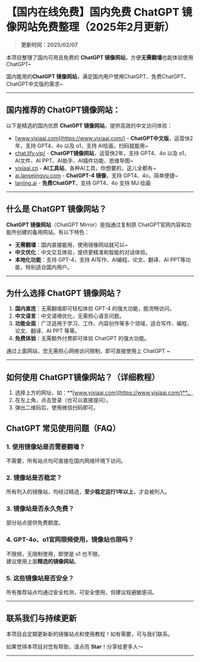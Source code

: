 # 【国内在线免费】国内免费 ChatGPT 镜像网站免费整理（2025年2月更新）

> **更新时间：2025/02/07**  

本项目整理了国内可用且免费的 **ChatGPT 镜像网站**，方便**无需翻墙**也能体验使用 ChatGPT~

国内能用的**ChatGPT 镜像网站**，满足国内用户使用ChatGPT、免费ChatGPT、ChatGPT中文版的需求~

---

## 国内推荐的 ChatGPT镜像网站：

以下是精选的国内优质 **ChatGPT 镜像网站**，提供高效的中文访问体验：
- [www.yixiaai.com](https://www.yixiaai.com/) - **ChatGPT中文版**，运营快2年，支持 GPT4、4o 以及 o1，支持 AI绘画，扫码就能用~
- [chat.lify.vip/](https://chat.lify.vip/) - **ChatGPT镜像网站**，运营快2年，支持 GPT4、4o 以及 o1，AI文件、AI PPT、AI助手、AI插件功能、思维导图~
- [yixiaai.cn](https://yixiaai.cn/) - **AI工具站**，各种AI工具，你想要的，这儿全都有~
- [ai.lansejingyu.com](https://ai.lansejingyu.com/) - **ChatGPT-4 镜像**，支持 GPT4、4o，简单便捷~
- [lanjing.ai](https://lanjing.ai/) - **免费ChatGPT**，支持 GPT4、4o 支持 MJ 绘画

---

## 什么是 ChatGPT 镜像网站？

**ChatGPT 镜像网站**（ChatGPT Mirror）是指通过复制原 ChatGPT官网内容和功能所创建的备用网站。有以下特色：

- **无需翻墙**：国内直接能用，使用镜像网站就可以~
- **中文优化**：中文交互体验，提供更精准和智能的对话体验。
- **本地化功能**：支持 GPT-4，支持 AI写作、AI编程、论文、翻译、AI PPT等功能，特别适合国内用户。

---

## 为什么选择 ChatGPT 镜像网站？

1. **国内直连**：无需翻墙即可轻松体验 GPT-4 的强大功能，能流畅访问。
2. **中文语言**：中文语境优化，无需担心语言问题。
3. **功能全面**：广泛适用于学习、工作、内容创作等多个领域，适合写作、编程、论文、翻译、AI PPT 等等。
4. **免费体验**：无需额外付费即可体验 ChatGPT 的强大功能。

通过上面网站，您无需担心网络访问限制，即可直接使用上 ChatGPT ~

---

## 如何使用 ChatGPT镜像网站？（详细教程）
1. 选择上方的网址，如：**[www.yixiaai.com](https://www.yixiaai.com/)**。
2. 在左上角，点击登录（也可以直接提问）。
3. 弹出二维码后，使用微信扫码即可。

## ChatGPT 常见使用问题（FAQ）
### 1. 使用镜像站是否需要翻墙？
不需要，所有站点均可直接在国内网络环境下访问。

### 2. 镜像站是否稳定？
所有列入的镜像站，均经过精选，**至少稳定运行1年以上**，才会被列入。

### 3. 镜像站是否永久免费？
部分站点提供免费额度。

### 4. GPT-4o、o1官网限频使用，镜像站也限吗？
不限频，无限制使用，即使是 o1 也不限。  
建议使用上面**精选的镜像网站**。

### 5. 这些镜像站是否安全？
所有推荐站点均通过安全检测，可安全使用，但建议规避敏感词。

---

## 联系我们与持续更新

本项目会定期更新新的镜像站点和使用教程！如有需要，可与我们联系。

如果觉得本项目对您有帮助，请点亮 **Star**！分享给更多人～

---
